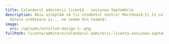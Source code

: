 ```yaml
---
title: Calendarul admiterii licență - sesiunea Septembrie
description: Abia așteptăm să fii studentul nostru! Marchează-ți în calendar
  datele următoare și... ne vedem din toamnă!
image:
  src: /uploads/untitled-design-1-.png
fullPath: licenta/admitere/calendarul-admiterii-licenta-sesiunea-septembrie
---
```

<Fig src="/uploads/calendar.jpg" alt="undefined" caption="undefined"></Fig>